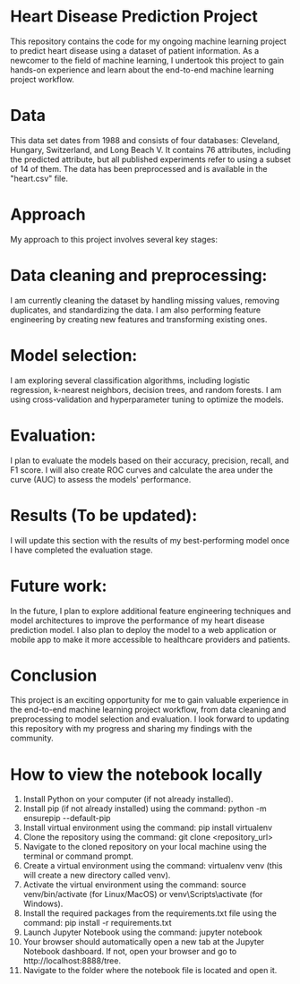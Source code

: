 # Heart Disease Prediction Project
This repository contains the code for my ongoing machine learning project to predict heart disease using a dataset of patient information. As a newcomer to the field of machine learning, I undertook this project to gain hands-on experience and learn about the end-to-end machine learning project workflow.

# Data
This data set dates from 1988 and consists of four databases: Cleveland, Hungary, Switzerland, and Long Beach V. It contains 76 attributes, including the predicted attribute, but all published experiments refer to using a subset of 14 of them. The data has been preprocessed and is available in the "heart.csv" file.

# Approach
My approach to this project involves several key stages:

# Data cleaning and preprocessing: 
I am currently cleaning the dataset by handling missing values, removing duplicates, and standardizing the data. I am also performing feature engineering by creating new features and transforming existing ones.

# Model selection: 
I am exploring several classification algorithms, including logistic regression, k-nearest neighbors, decision trees, and random forests. I am using cross-validation and hyperparameter tuning to optimize the models.

# Evaluation: 
I plan to evaluate the models based on their accuracy, precision, recall, and F1 score. I will also create ROC curves and calculate the area under the curve (AUC) to assess the models' performance.

# Results (To be updated):
I will update this section with the results of my best-performing model once I have completed the evaluation stage.

# Future work:
In the future, I plan to explore additional feature engineering techniques and model architectures to improve the performance of my heart disease prediction model. I also plan to deploy the model to a web application or mobile app to make it more accessible to healthcare providers and patients.

# Conclusion
This project is an exciting opportunity for me to gain valuable experience in the end-to-end machine learning project workflow, from data cleaning and preprocessing to model selection and evaluation. I look forward to updating this repository with my progress and sharing my findings with the community.


# How to view the notebook locally
1. Install Python on your computer (if not already installed).
2. Install pip (if not already installed) using the command: python -m ensurepip --default-pip
3. Install virtual environment using the command: pip install virtualenv
4. Clone the repository using the command: git clone <repository_url>
5. Navigate to the cloned repository on your local machine using the terminal or command prompt.
6. Create a virtual environment using the command: virtualenv venv (this will create a new directory called venv).
7. Activate the virtual environment using the command: source venv/bin/activate (for Linux/MacOS) or venv\Scripts\activate (for Windows).
8. Install the required packages from the requirements.txt file using the command: pip install -r requirements.txt
9. Launch Jupyter Notebook using the command: jupyter notebook
10. Your browser should automatically open a new tab at the Jupyter Notebook dashboard. If not, open your browser and go to http://localhost:8888/tree.
11. Navigate to the folder where the notebook file is located and open it.
